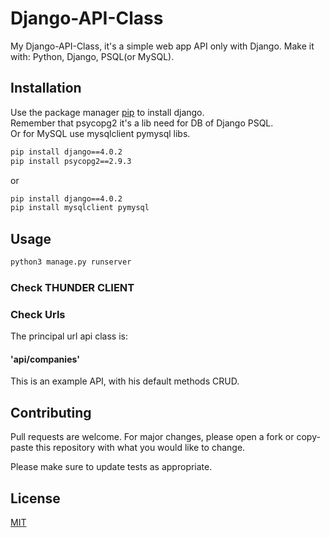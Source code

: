 # Django-API-Class
My Django-API-Class, it's a simple web app API only with Django. 
Make it with: Python, Django, PSQL(or MySQL).

## Installation

Use the package manager [pip](https://pip.pypa.io/en/stable/) to install django.
<br>Remember that psycopg2 it's a lib need for DB of Django PSQL.
<br> Or for MySQL use mysqlclient pymysql libs.

```bash
pip install django==4.0.2
pip install psycopg2==2.9.3
```
or 

```bash
pip install django==4.0.2
pip install mysqlclient pymysql
```


## Usage

```python
python3 manage.py runserver

```

### Check THUNDER CLIENT

### Check Urls
The principal url api class is:
#### 'api/companies' 
This is an example API, with his default methods CRUD. 

## Contributing
Pull requests are welcome. For major changes, please open a fork or copy-paste this repository with what you would like to change.

Please make sure to update tests as appropriate.

## License
[MIT](https://choosealicense.com/licenses/mit/)
